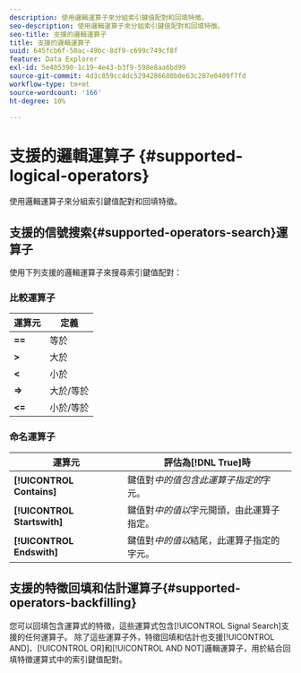 ```yaml
---
description: 使用邏輯運算子來分組索引鍵值配對和回填特徵。
seo-description: 使用邏輯運算子來分組索引鍵值配對和回填特徵。
seo-title: 支援的邏輯運算子
title: 支援的邏輯運算子
uuid: 645fcb6f-50ac-49bc-8df9-c699c749cf8f
feature: Data Explorer
exl-id: 5e405390-1c19-4e43-b3f9-598e8aa6bd99
source-git-commit: 4d3c859cc4dc5294286680b0e63c287e0409f7fd
workflow-type: tm+mt
source-wordcount: '166'
ht-degree: 10%

---
```


# 支援的邏輯運算子 {#supported-logical-operators}

使用邏輯運算子來分組索引鍵值配對和回填特徵。

## 支援的信號搜索{#supported-operators-search}運算子

使用下列支援的邏輯運算子來搜尋索引鍵值配對：

### 比較運算子

| 運算元 | 定義 |
|---|---|
| **==** | 等於 |
| **>** | 大於 |
| **&lt;** | 小於 |
| **=>** | 大於/等於 |
| **&lt;=** | 小於/等於 |

### 命名運算子

| 運算元 | 評估為[!DNL True]時 |
|---|---|
| **[!UICONTROL Contains]** | 鍵值對&#x200B;*中的值包含此運算子指定的*&#x200B;字元。 |
| **[!UICONTROL Startswith]** | 鍵值對&#x200B;*中的值以*&#x200B;字元開頭，由此運算子指定。 |
| **[!UICONTROL Endswith]** | 鍵值對&#x200B;*中的值以*&#x200B;結尾，此運算子指定的字元。 |

## 支援的特徵回填和估計運算子{#supported-operators-backfilling}

您可以回填包含運算式的特徵，這些運算式包含[!UICONTROL Signal Search]支援的任何運算子。 除了這些運算子外，特徵回填和估計也支援[!UICONTROL AND]、[!UICONTROL OR]和[!UICONTROL AND NOT]邏輯運算子，用於結合回填特徵運算式中的索引鍵值配對。
